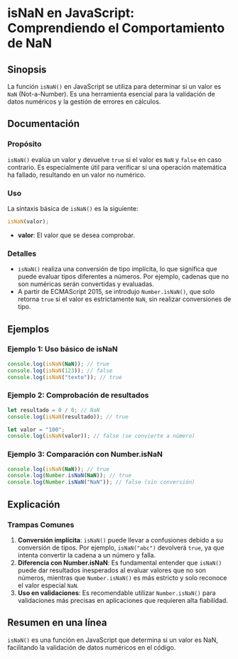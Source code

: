 <!--
Meta Description: # isNaN en JavaScript: Comprendiendo el Comportamiento de NaN ## Sinopsis La función `isNaN()` en JavaScript se utiliza para determinar si un valor es...
Meta Keywords: isnan, valor, nan, que, number
-->

# isNaN en JavaScript: Comprendiendo el Comportamiento de NaN

## Sinopsis
La función `isNaN()` en JavaScript se utiliza para determinar si un valor es `NaN` (Not-a-Number). Es una herramienta esencial para la validación de datos numéricos y la gestión de errores en cálculos.

## Documentación
### Propósito
`isNaN()` evalúa un valor y devuelve `true` si el valor es `NaN` y `false` en caso contrario. Es especialmente útil para verificar si una operación matemática ha fallado, resultando en un valor no numérico.

### Uso
La sintaxis básica de `isNaN()` es la siguiente:

```javascript
isNaN(valor);
```

- **valor**: El valor que se desea comprobar.

### Detalles
- `isNaN()` realiza una conversión de tipo implícita, lo que significa que puede evaluar tipos diferentes a números. Por ejemplo, cadenas que no son numéricas serán convertidas y evaluadas.
- A partir de ECMAScript 2015, se introdujo `Number.isNaN()`, que solo retorna `true` si el valor es estrictamente `NaN`, sin realizar conversiones de tipo.

## Ejemplos
### Ejemplo 1: Uso básico de isNaN
```javascript
console.log(isNaN(NaN)); // true
console.log(isNaN(123)); // false
console.log(isNaN("texto")); // true
```

### Ejemplo 2: Comprobación de resultados
```javascript
let resultado = 0 / 0; // NaN
console.log(isNaN(resultado)); // true

let valor = "100";
console.log(isNaN(valor)); // false (se convierte a número)
```

### Ejemplo 3: Comparación con Number.isNaN
```javascript
console.log(isNaN(NaN)); // true
console.log(Number.isNaN(NaN)); // true
console.log(Number.isNaN("NaN")); // false (sin conversión)
```

## Explicación
### Trampas Comunes
1. **Conversión implícita**: `isNaN()` puede llevar a confusiones debido a su conversión de tipos. Por ejemplo, `isNaN("abc")` devolverá `true`, ya que intenta convertir la cadena a un número y falla.
2. **Diferencia con Number.isNaN**: Es fundamental entender que `isNaN()` puede dar resultados inesperados al evaluar valores que no son números, mientras que `Number.isNaN()` es más estricto y solo reconoce el valor especial `NaN`.
3. **Uso en validaciones**: Es recomendable utilizar `Number.isNaN()` para validaciones más precisas en aplicaciones que requieren alta fiabilidad.

## Resumen en una línea
`isNaN()` es una función en JavaScript que determina si un valor es NaN, facilitando la validación de datos numéricos en el código.